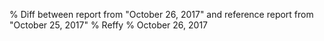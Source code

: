 % Diff between report from "October 26, 2017" and reference report from "October 25, 2017"
% Reffy
% October 26, 2017

